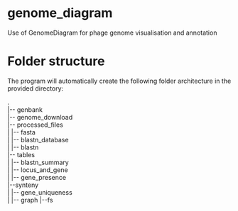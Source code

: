 # genome_diagram
Use of GenomeDiagram for phage genome visualisation and annotation



# Folder structure

The program will automatically create the following folder architecture in the provided directory:

.  
|-- genbank  
|-- genome_download  
|-- processed_files  
|   |-- fasta  
|   |-- blastn_database  
|   |-- blastn  
|-- tables  
|   |-- blastn_summary  
|   |-- locus_and_gene  
|   |-- gene_presence  
|--synteny  
|   |-- gene_uniqueness  
|   |-- graph
|--fs